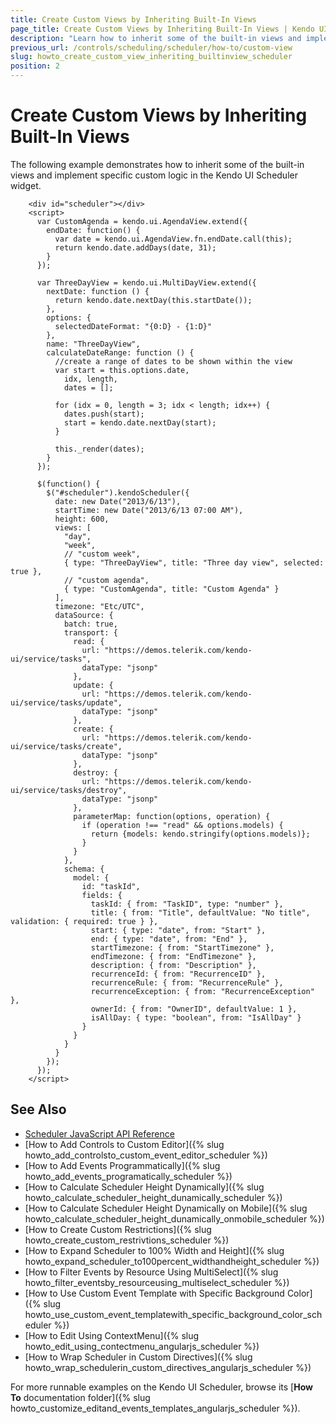 ```yaml
---
title: Create Custom Views by Inheriting Built-In Views
page_title: Create Custom Views by Inheriting Built-In Views | Kendo UI Scheduler
description: "Learn how to inherit some of the built-in views and implement specific custom logic in a Kendo UI Scheduler widget."
previous_url: /controls/scheduling/scheduler/how-to/custom-view
slug: howto_create_custom_view_inheriting_builtinview_scheduler
position: 2
---
```


# Create Custom Views by Inheriting Built-In Views

The following example demonstrates how to inherit some of the built-in views and implement specific custom logic in the Kendo UI Scheduler widget.



```dojo
    <div id="scheduler"></div>
    <script>
      var CustomAgenda = kendo.ui.AgendaView.extend({
        endDate: function() {
          var date = kendo.ui.AgendaView.fn.endDate.call(this);
          return kendo.date.addDays(date, 31);
        }
      });

      var ThreeDayView = kendo.ui.MultiDayView.extend({
        nextDate: function () {
          return kendo.date.nextDay(this.startDate());
        },
        options: {
          selectedDateFormat: "{0:D} - {1:D}"
        },
        name: "ThreeDayView",
        calculateDateRange: function () {
          //create a range of dates to be shown within the view
          var start = this.options.date,
            idx, length,
            dates = [];

          for (idx = 0, length = 3; idx < length; idx++) {
            dates.push(start);
            start = kendo.date.nextDay(start);
          }

          this._render(dates);
        }
      });

      $(function() {
        $("#scheduler").kendoScheduler({
          date: new Date("2013/6/13"),
          startTime: new Date("2013/6/13 07:00 AM"),
          height: 600,
          views: [
            "day",
            "week",
            // "custom week",
            { type: "ThreeDayView", title: "Three day view", selected: true },
            // "custom agenda",
            { type: "CustomAgenda", title: "Custom Agenda" }
          ],
          timezone: "Etc/UTC",
          dataSource: {
            batch: true,
            transport: {
              read: {
                url: "https://demos.telerik.com/kendo-ui/service/tasks",
                dataType: "jsonp"
              },
              update: {
                url: "https://demos.telerik.com/kendo-ui/service/tasks/update",
                dataType: "jsonp"
              },
              create: {
                url: "https://demos.telerik.com/kendo-ui/service/tasks/create",
                dataType: "jsonp"
              },
              destroy: {
                url: "https://demos.telerik.com/kendo-ui/service/tasks/destroy",
                dataType: "jsonp"
              },
              parameterMap: function(options, operation) {
                if (operation !== "read" && options.models) {
                  return {models: kendo.stringify(options.models)};
                }
              }
            },
            schema: {
              model: {
                id: "taskId",
                fields: {
                  taskId: { from: "TaskID", type: "number" },
                  title: { from: "Title", defaultValue: "No title", validation: { required: true } },
                  start: { type: "date", from: "Start" },
                  end: { type: "date", from: "End" },
                  startTimezone: { from: "StartTimezone" },
                  endTimezone: { from: "EndTimezone" },
                  description: { from: "Description" },
                  recurrenceId: { from: "RecurrenceID" },
                  recurrenceRule: { from: "RecurrenceRule" },
                  recurrenceException: { from: "RecurrenceException" },
                  ownerId: { from: "OwnerID", defaultValue: 1 },
                  isAllDay: { type: "boolean", from: "IsAllDay" }
                }
              }
            }
          }
        });
      });
    </script>
```

## See Also

* [Scheduler JavaScript API Reference](/api/javascript/ui/scheduler)
* [How to Add Controls to Custom Editor]({% slug howto_add_controlsto_custom_event_editor_scheduler %})
* [How to Add Events Programmatically]({% slug howto_add_events_programatically_scheduler %})
* [How to Calculate Scheduler Height Dynamically]({% slug howto_calculate_scheduler_height_dunamically_scheduler %})
* [How to Calculate Scheduler Height Dynamically on Mobile]({% slug howto_calculate_scheduler_height_dunamically_onmobile_scheduler %})
* [How to Create Custom Restrictions]({% slug howto_create_custom_restrivtions_scheduler %})
* [How to Expand Scheduler to 100% Width and Height]({% slug howto_expand_scheduler_to100percent_widthandheight_scheduler %})
* [How to Filter Events by Resource Using MultiSelect]({% slug howto_filter_eventsby_resourceusing_multiselect_scheduler %})
* [How to Use Custom Event Template with Specific Background Color]({% slug howto_use_custom_event_templatewith_specific_background_color_scheduler %})
* [How to Edit Using ContextMenu]({% slug howto_edit_using_contectmenu_angularjs_scheduler %})
* [How to Wrap Scheduler in Custom Directives]({% slug howto_wrap_schedulerin_custom_directives_angularjs_scheduler %})

For more runnable examples on the Kendo UI Scheduler, browse its [**How To** documentation folder]({% slug howto_customize_editand_events_templates_angularjs_scheduler %}).
